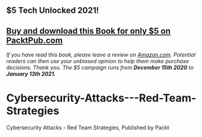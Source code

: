 ## $5 Tech Unlocked 2021!
[Buy and download this Book for only $5 on PacktPub.com](https://www.packtpub.com/product/cybersecurity-attacks-red-team-strategies/9781838828868)
-----
*If you have read this book, please leave a review on [Amazon.com](https://www.amazon.com/gp/product/1838828869).     Potential readers can then use your unbiased opinion to help them make purchase decisions. Thank you. The $5 campaign         runs from __December 15th 2020__ to __January 13th 2021.__*

# Cybersecurity-Attacks---Red-Team-Strategies
 Cybersecurity Attacks - Red Team Strategies, Published by Packt

